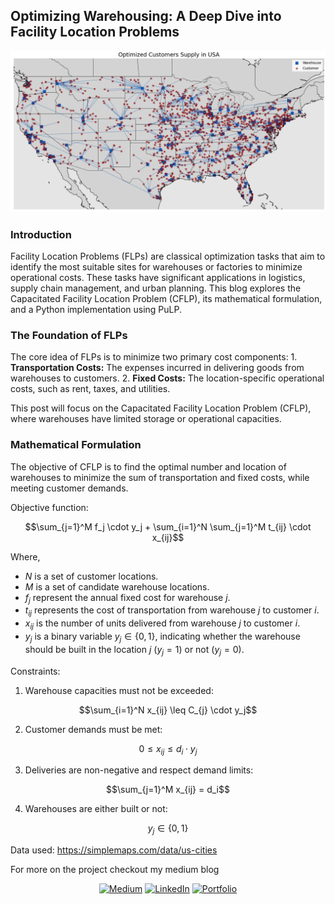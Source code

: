 
## Optimizing Warehousing: A Deep Dive into Facility Location Problems

![alt text](image.png)

### Introduction

Facility Location Problems (FLPs) are classical optimization tasks that aim to identify the most suitable sites for warehouses or factories to minimize operational costs. These tasks have significant applications in logistics, supply chain management, and urban planning. This blog explores the Capacitated Facility Location Problem (CFLP), its mathematical formulation, and a Python implementation using PuLP.

### The Foundation of FLPs

The core idea of FLPs is to minimize two primary cost components:
	1.	**Transportation Costs:**  The expenses incurred in delivering goods from warehouses to customers.
	2.	**Fixed Costs:** The location-specific operational costs, such as rent, taxes, and utilities.

This post will focus on the Capacitated Facility Location Problem (CFLP), where warehouses have limited storage or operational capacities.

### Mathematical Formulation

The objective of CFLP is to find the optimal number and location of warehouses to minimize the sum of transportation and fixed costs, while meeting customer demands.

Objective function:


$$\sum_{j=1}^M f_j \cdot y_j + \sum_{i=1}^N \sum_{j=1}^M t_{ij} \cdot x_{ij}$$

Where,

- $N$ is a set of customer locations.
- $M$ is a set of candidate warehouse locations.
- $f_j$ represent the annual fixed cost for warehouse $j$.
- $t_{ij}$ represents the cost of transportation from warehouse $j$ to customer $i$.
- $x_{ij}$ is the number of units delivered from warehouse $j$ to customer $i$.
- $y_j$ is a binary variable $y_j \in \{0,1\}$, indicating whether the warehouse should be built in the location $j$ $(y_j = 1)$ or not $(y_j = 0)$.


Constraints:
1.	Warehouse capacities must not be exceeded:

$$\sum_{i=1}^N x_{ij} \leq C_{j} \cdot y_j$$

2.	Customer demands must be met:

$$0 \leq x_{ij} \leq d_i \cdot y_j$$

3.	Deliveries are non-negative and respect demand limits:

$$\sum_{j=1}^M x_{ij} = d_i$$

4.	Warehouses are either built or not:

$$y_j \in \{0, 1\} $$


Data used: https://simplemaps.com/data/us-cities

For more on the project checkout my medium blog

<div align="center">

<a href="https://jeevasaravanan.medium.com/" target="_blank">![Medium](https://img.shields.io/badge/Medium-000000?style=for-the-badge&logo=medium&logoColor=white)</a> <a href="https://www.linkedin.com/in/jeeva-saravanan/" target="_blank">![LinkedIn](https://img.shields.io/badge/LinkedIn-0077B5?style=for-the-badge&logo=linkedin&logoColor=white)</a> <a href="https://jeeva-saravana-bhavanandam.web.app" target="_blank">![Portfolio](https://img.shields.io/badge/Portfolio-000000?style=for-the-badge&logo=GoogleChrome&logoColor=white)</a>


</div>

